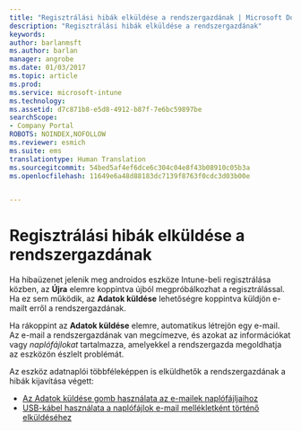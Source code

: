```yaml
---
title: "Regisztrálási hibák elküldése a rendszergazdának | Microsoft Docs"
description: "Regisztrálási hibák elküldése a rendszergazdának"
keywords: 
author: barlanmsft
ms.author: barlan
manager: angrobe
ms.date: 01/03/2017
ms.topic: article
ms.prod: 
ms.service: microsoft-intune
ms.technology: 
ms.assetid: d7c871b8-e5d8-4912-b87f-7e6bc59897be
searchScope:
- Company Portal
ROBOTS: NOINDEX,NOFOLLOW
ms.reviewer: esmich
ms.suite: ems
translationtype: Human Translation
ms.sourcegitcommit: 54bed5af4ef6dce6c304c04e8f43b08910c05b3a
ms.openlocfilehash: 11649e6a48d88183dc7139f8763f0cdc3d03b00e


---
```


# <a name="send-enrollment-errors-to-your-it-admin"></a>Regisztrálási hibák elküldése a rendszergazdának

Ha hibaüzenet jelenik meg androidos eszköze Intune-beli regisztrálása közben, az **Újra** elemre koppintva újból megpróbálkozhat a regisztrálással. Ha ez sem működik, az **Adatok küldése** lehetőségre koppintva küldjön e-mailt erről a rendszergazdának.

Ha rákoppint az **Adatok küldése** elemre, automatikus létrejön egy e-mail. Az e-mail a rendszergazdának van megcímezve, és azokat az információkat vagy _naplófájlokat_ tartalmazza, amelyekkel a rendszergazda megoldhatja az eszközön észlelt problémát.

Az eszköz adatnaplói többféleképpen is elküldhetők a rendszergazdának a hibák kijavítása végett:

- [Az Adatok küldése gomb használata az e-mailek naplófájljaihoz](send-logs-to-your-it-admin-by-email-android.md)
- [USB-kábel használata a naplófájlok e-mail mellékletként történő elküldéséhez](send-logs-to-your-it-admin-using-cable-android.md)



<!--HONumber=Jan17_HO1-->


